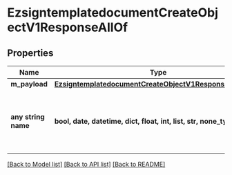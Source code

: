 # EzsigntemplatedocumentCreateObjectV1ResponseAllOf


## Properties
Name | Type | Description | Notes
------------ | ------------- | ------------- | -------------
**m_payload** | [**EzsigntemplatedocumentCreateObjectV1ResponseMPayload**](EzsigntemplatedocumentCreateObjectV1ResponseMPayload.md) |  | 
**any string name** | **bool, date, datetime, dict, float, int, list, str, none_type** | any string name can be used but the value must be the correct type | [optional]

[[Back to Model list]](../README.md#documentation-for-models) [[Back to API list]](../README.md#documentation-for-api-endpoints) [[Back to README]](../README.md)


